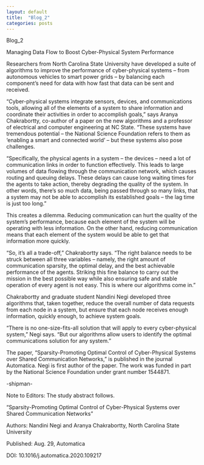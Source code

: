 ```yaml
---
layout: default
title:  "Blog_2"
categories: posts
---
```


Blog_2


Managing Data Flow to Boost Cyber-Physical System Performance

Researchers from North Carolina State University have developed a suite of algorithms to improve the performance of cyber-physical systems – from autonomous vehicles to smart power grids – by balancing each component’s need for data with how fast that data can be sent and received.

“Cyber-physical systems integrate sensors, devices, and communications tools, allowing all of the elements of a system to share information and coordinate their activities in order to accomplish goals,” says Aranya Chakrabortty, co-author of a paper on the new algorithms and a professor of electrical and computer engineering at NC State. “These systems have tremendous potential – the National Science Foundation refers to them as ‘enabling a smart and connected world’ – but these systems also pose challenges.

“Specifically, the physical agents in a system – the devices – need a lot of communication links in order to function effectively. This leads to large volumes of data flowing through the communication network, which causes routing and queuing delays. These delays can cause long waiting times for the agents to take action, thereby degrading the quality of the system. In other words, there’s so much data, being passed through so many links, that a system may not be able to accomplish its established goals – the lag time is just too long.”

This creates a dilemma. Reducing communication can hurt the quality of the system’s performance, because each element of the system will be operating with less information. On the other hand, reducing communication means that each element of the system would be able to get that information more quickly.

“So, it’s all a trade-off,” Chakrabortty says. “The right balance needs to be struck between all three variables – namely, the right amount of communication sparsity, the optimal delay, and the best achievable performance of the agents. Striking this fine balance to carry out the mission in the best possible way while also ensuring safe and stable operation of every agent is not easy. This is where our algorithms come in.”

Chakrabortty and graduate student Nandini Negi developed three algorithms that, taken together, reduce the overall number of data requests from each node in a system, but ensure that each node receives enough information, quickly enough, to achieve system goals.

“There is no one-size-fits-all solution that will apply to every cyber-physical system,” Negi says. “But our algorithms allow users to identify the optimal communications solution for any system.”

The paper, “Sparsity-Promoting Optimal Control of Cyber-Physical Systems over Shared Communication Networks,” is published in the journal Automatica. Negi is first author of the paper. The work was funded in part by the National Science Foundation under grant number 1544871.

-shipman-

Note to Editors: The study abstract follows.

“Sparsity-Promoting Optimal Control of Cyber-Physical Systems over Shared Communication Networks”

Authors: Nandini Negi and Aranya Chakrabortty, North Carolina State University

Published: Aug. 29, Automatica

DOI: 10.1016/j.automatica.2020.109217
